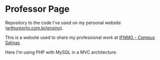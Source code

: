 # Professor Page
Repository to the code I've used on my personal website (<a href="https://arthurporto.com.br/ensino">arthurporto.com.br/ensino</a>).

This is a website used to share my professional work at <a href="https://ifnmg.edu.br/salinas"> IFNMG - <i>Campus</i> Salinas</a>.

Here I'm using PHP with MySQL in a MVC architecture.
